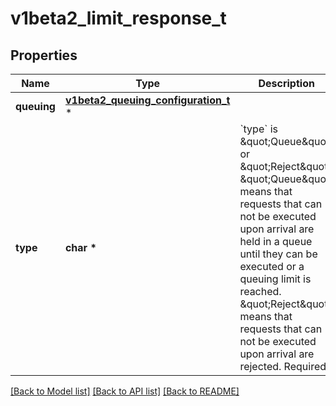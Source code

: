 # v1beta2_limit_response_t

## Properties
Name | Type | Description | Notes
------------ | ------------- | ------------- | -------------
**queuing** | [**v1beta2_queuing_configuration_t**](v1beta2_queuing_configuration.md) \* |  | [optional] 
**type** | **char \*** | &#x60;type&#x60; is \&quot;Queue\&quot; or \&quot;Reject\&quot;. \&quot;Queue\&quot; means that requests that can not be executed upon arrival are held in a queue until they can be executed or a queuing limit is reached. \&quot;Reject\&quot; means that requests that can not be executed upon arrival are rejected. Required. | 

[[Back to Model list]](../README.md#documentation-for-models) [[Back to API list]](../README.md#documentation-for-api-endpoints) [[Back to README]](../README.md)


